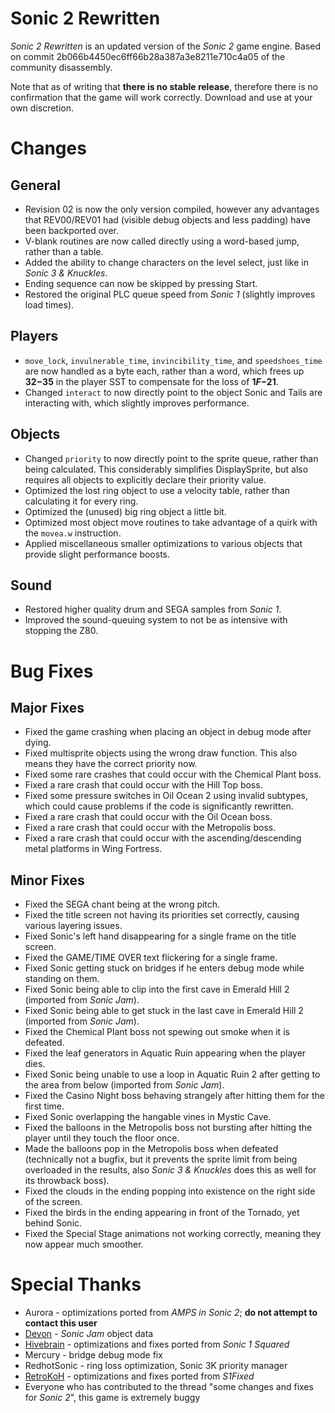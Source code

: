 # Sonic 2 Rewritten
_Sonic 2 Rewritten_ is an updated version of the _Sonic 2_ game engine. Based on commit 2b066b4450ec6ff66b28a387a3e8211e710c4a05 of the community disassembly.

Note that as of writing that **there is no stable release**, therefore there is no confirmation that the game will work correctly. Download and use at your own discretion.

# Changes
## General
* Revision 02 is now the only version compiled, however any advantages that REV00/REV01 had (visible debug objects and less padding) have been backported over.
* V-blank routines are now called directly using a word-based jump, rather than a table.
* Added the ability to change characters on the level select, just like in _Sonic 3 & Knuckles_.
* Ending sequence can now be skipped by pressing Start.
* Restored the original PLC queue speed from _Sonic 1_ (slightly improves load times).

## Players
* `move_lock`, `invulnerable_time`, `invincibility_time`, and `speedshoes_time` are now handled as a byte each, rather than a word, which frees up **$32-$35** in the player SST to compensate for the loss of **$1F-$21**.
* Changed `interact` to now directly point to the object Sonic and Tails are interacting with, which slightly improves performance.

## Objects
* Changed `priority` to now directly point to the sprite queue, rather than being calculated. This considerably simplifies DisplaySprite, but also requires all objects to explicitly declare their priority value.
* Optimized the lost ring object to use a velocity table, rather than calculating it for every ring.
* Optimized the (unused) big ring object a little bit.
* Optimized most object move routines to take advantage of a quirk with the `movea.w` instruction.
* Applied miscellaneous smaller optimizations to various objects that provide slight performance boosts.

## Sound
* Restored higher quality drum and SEGA samples from _Sonic 1_.
* Improved the sound-queuing system to not be as intensive with stopping the Z80.

# Bug Fixes
## Major Fixes
* Fixed the game crashing when placing an object in debug mode after dying.
* Fixed multisprite objects using the wrong draw function. This also means they have the correct priority now.
* Fixed some rare crashes that could occur with the Chemical Plant boss.
* Fixed a rare crash that could occur with the Hill Top boss.
* Fixed some pressure switches in Oil Ocean 2 using invalid subtypes, which could cause problems if the code is significantly rewritten.
* Fixed a rare crash that could occur with the Oil Ocean boss.
* Fixed a rare crash that could occur with the Metropolis boss.
* Fixed a rare crash that could occur with the ascending/descending metal platforms in Wing Fortress.

## Minor Fixes
* Fixed the SEGA chant being at the wrong pitch.
* Fixed the title screen not having its priorities set correctly, causing various layering issues.
* Fixed Sonic's left hand disappearing for a single frame on the title screen.
* Fixed the GAME/TIME OVER text flickering for a single frame.
* Fixed Sonic getting stuck on bridges if he enters debug mode while standing on them.
* Fixed Sonic being able to clip into the first cave in Emerald Hill 2 (imported from _Sonic Jam_).
* Fixed Sonic being able to get stuck in the last cave in Emerald Hill 2 (imported from _Sonic Jam_).
* Fixed the Chemical Plant boss not spewing out smoke when it is defeated.
* Fixed the leaf generators in Aquatic Ruin appearing when the player dies.
* Fixed Sonic being unable to use a loop in Aquatic Ruin 2 after getting to the area from below (imported from _Sonic Jam_).
* Fixed the Casino Night boss behaving strangely after hitting them for the first time.
* Fixed Sonic overlapping the hangable vines in Mystic Cave.
* Fixed the balloons in the Metropolis boss not bursting after hitting the player until they touch the floor once.
* Made the balloons pop in the Metropolis boss when defeated (technically not a bugfix, but it prevents the sprite limit from being overloaded in the results, also _Sonic 3 & Knuckles_ does this as well for its throwback boss).
* Fixed the clouds in the ending popping into existence on the right side of the screen.
* Fixed the birds in the ending appearing in front of the Tornado, yet behind Sonic.
* Fixed the Special Stage animations not working correctly, meaning they now appear much smoother.

# Special Thanks
* Aurora - optimizations ported from _AMPS in Sonic 2_; **do not attempt to contact this user**
* [Devon](https://github.com/Ralakimus) - _Sonic Jam_ object data
* [Hivebrain](https://github.com/cvghivebrain/Sonic1sq) - optimizations and fixes ported from _Sonic 1 Squared_
* Mercury - bridge debug mode fix
* RedhotSonic - ring loss optimization, Sonic 3K priority manager
* [RetroKoH](https://github.com/RetroKoH/S1Fixed) - optimizations and fixes ported from _S1Fixed_
* Everyone who has contributed to the thread "some changes and fixes for _Sonic 2_", this game is extremely buggy
